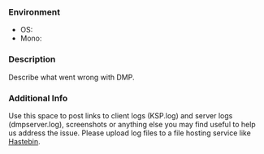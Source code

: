 ### Environment
- OS: <!--- unix: `uname -srvmo` -->
- Mono: <!--- only fill this field if you're on a unix-based OS, ignore for Windows. `mono -V` -->

### Description
Describe what went wrong with DMP.

### Additional Info
Use this space to post links to client logs (KSP.log) and server logs (dmpserver.log), screenshots or anything else you may find useful to help us address the issue. Please upload log files to a file hosting service like [Hastebin](https://hastebin.com).

